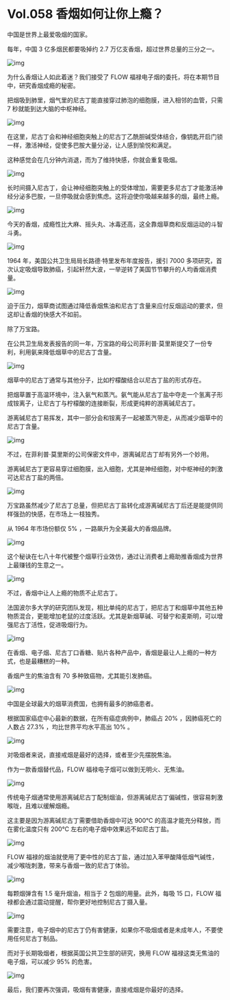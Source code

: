 # Vol.058 香烟如何让你上瘾？

中国是世界上最爱吸烟的国家。



每年，中国 3 亿多烟民都要吸掉约 2.7 万亿支香烟，超过世界总量的三分之一。



![img](https://mmbiz.qpic.cn/mmbiz_gif/U6yRaDu1NaZekzSdFph85ZvMvMvIeicFOHNd0bdpcdiaDsVk4dbMCgWMGyplpiaSpVkvyaWFQorHNMTI940Vz1Neg/640?wx_fmt=gif&tp=webp&wxfrom=5&wx_lazy=1)



为什么香烟让人如此着迷？我们接受了 FLOW 福禄电子烟的委托，将在本期节目中，研究香烟成瘾的秘密。



把烟吸到肺里，烟气里的尼古丁能直接穿过肺泡的细胞膜，进入相邻的血管，只需 7 秒就能到达大脑的中枢神经。



![img](https://mmbiz.qpic.cn/mmbiz_gif/U6yRaDu1NaZekzSdFph85ZvMvMvIeicFOFQAbFgIvP3C9ibB1ia5qYP64icf2BMI0OwrHk66ib1BUpolDgfmE5EcickQ/640?wx_fmt=gif&tp=webp&wxfrom=5&wx_lazy=1)



在这里，尼古丁会和神经细胞突触上的尼古丁乙酰胆碱受体结合，像钥匙开启门锁一样，激活神经，促使多巴胺大量分泌，让人感到愉悦和满足。



这种感觉会在几分钟内消退，而为了维持快感，你就会重复吸烟。



![img](https://mmbiz.qpic.cn/mmbiz_gif/U6yRaDu1NaZekzSdFph85ZvMvMvIeicFO6dktzaAjMe53zo6GDwibXUwjLFLs6dNT8icLKZa9ZCQQ3JOyY46J8VYw/640?wx_fmt=gif&tp=webp&wxfrom=5&wx_lazy=1)



长时间摄入尼古丁，会让神经细胞突触上的受体增加，需要更多尼古丁才能激活神经分泌多巴胺，一旦停吸就会感到焦虑。这将迫使你吸越来越多的烟，最终上瘾。



![img](https://mmbiz.qpic.cn/mmbiz_gif/U6yRaDu1NaZekzSdFph85ZvMvMvIeicFOISLPEUyebNNBhH9zvo7cYHPfkhQmianzh5Jyr2TUvmYZDA3plS1WAvA/640?wx_fmt=gif&tp=webp&wxfrom=5&wx_lazy=1)



今天的香烟，成瘾性比大麻、摇头丸、冰毒还高，这全靠烟草商和反烟运动的斗智斗勇。



![img](https://mmbiz.qpic.cn/mmbiz_png/U6yRaDu1NaZekzSdFph85ZvMvMvIeicFOnKLItCjpArkTYLSHlYxhFiaPjoriaZ76ranj16g7LavcrrTHkr67zaOQ/640?wx_fmt=png&tp=webp&wxfrom=5&wx_lazy=1&wx_co=1)



1964 年，美国公共卫生局局长路德·特里发布年度报告，援引 7000 多项研究，首次认定吸烟导致肺癌，引起轩然大波，一举逆转了美国节节攀升的人均香烟消费量。



![img](https://mmbiz.qpic.cn/mmbiz_gif/U6yRaDu1NaZekzSdFph85ZvMvMvIeicFO84Vaq2hQfzBv4rbYJsETxw9e7GrwxJ4hu1XhslvLO4eSgrSt5LboZg/640?wx_fmt=gif&tp=webp&wxfrom=5&wx_lazy=1)



迫于压力，烟草商试图通过降低香烟焦油和尼古丁含量来应付反烟运动的要求，但这却让香烟的快感大不如前。



除了万宝路。



在公共卫生局发表报告的同一年，万宝路的母公司菲利普·莫里斯提交了一份专利，利用氨来降低烟草中的尼古丁含量。



![img](https://mmbiz.qpic.cn/mmbiz_gif/U6yRaDu1NaZekzSdFph85ZvMvMvIeicFOpMaPKuMnK82vhJ82Dxiac8icDgdRoSkbC88nIbhf5W978DDb551tTuWQ/640?wx_fmt=gif&tp=webp&wxfrom=5&wx_lazy=1)



烟草中的尼古丁通常与其他分子，比如柠檬酸结合以尼古丁盐的形式存在。



把烟草置于高温环境中，注入氨气和蒸汽。氨气能从尼古丁盐中夺走一个氢离子形成铵离子，让尼古丁与柠檬酸的连接断裂，形成更纯粹的游离碱尼古丁。



游离碱尼古丁易挥发，其中一部分会和铵离子一起被蒸汽带走，从而减少烟草中的尼古丁含量。



![img](https://mmbiz.qpic.cn/mmbiz_gif/U6yRaDu1NaZekzSdFph85ZvMvMvIeicFOTrGGcdhDxKhnluTXJ5hRj3JkicqK0OxK3ZrdGcqIib7TMBd1UbPDYTUw/640?wx_fmt=gif&tp=webp&wxfrom=5&wx_lazy=1)



不过，在菲利普·莫里斯的公司保密文件中，游离碱尼古丁却有另外一个妙用。



游离碱尼古丁更容易穿过细胞膜，出入细胞，尤其是神经细胞，对中枢神经的刺激可达尼古丁盐的两倍。



![img](https://mmbiz.qpic.cn/mmbiz_gif/U6yRaDu1NaZekzSdFph85ZvMvMvIeicFOFKXll0FR9w586W1aAkwILpJial1OW3UtLeOTwNl2n2s5uNyXUFv8MvQ/640?wx_fmt=gif&tp=webp&wxfrom=5&wx_lazy=1)



万宝路虽然减少了尼古丁总量，但把尼古丁盐转化成游离碱尼古丁后还是能提供同样强劲的快感，在市场上一枝独秀。



从 1964 年市场份额仅 5% ，一路飙升为全美最大的香烟品牌。



![img](https://mmbiz.qpic.cn/mmbiz_png/U6yRaDu1NaZekzSdFph85ZvMvMvIeicFO9T1aibXkkvptRGDURfREtm6Fbp1XvknShxoQ7DiaxGm7EtlcQNegZADA/640?wx_fmt=png&tp=webp&wxfrom=5&wx_lazy=1&wx_co=1)



这个秘诀在七八十年代被整个烟草行业效仿，通过让消费者上瘾助推香烟成为世界上最赚钱的生意之一。



![img](https://mmbiz.qpic.cn/mmbiz_gif/U6yRaDu1NaZekzSdFph85ZvMvMvIeicFO8CXrbW9BlM0Iyicep1Pb5e96y0nz9jmibbE2TUZ3EsFRibxpyAxhib4XtA/640?wx_fmt=gif&tp=webp&wxfrom=5&wx_lazy=1)



不过，香烟中让人上瘾的物质不止尼古丁。



法国波尔多大学的研究团队发现，相比单纯的尼古丁，把尼古丁和烟草中其他五种物质混合，更能增加老鼠的过度活跃。尤其是新烟草碱、可替宁和麦斯明，可以增强尼古丁活性，促进吸烟行为。



![img](https://mmbiz.qpic.cn/mmbiz_gif/U6yRaDu1NaZekzSdFph85ZvMvMvIeicFOGQ4Zy0fBRCpHwialoLibvYdbJaKFAY0tvSdl3jnZXdEx4U9Q6OAPoRUQ/640?wx_fmt=gif&tp=webp&wxfrom=5&wx_lazy=1)



在香烟、电子烟、尼古丁口香糖、贴片各种产品中，香烟是最让人上瘾的一种方式，也是最糟糕的一种。



香烟产生的焦油含有 70 多种致癌物，尤其能引发肺癌。



![img](https://mmbiz.qpic.cn/mmbiz_gif/U6yRaDu1NaZekzSdFph85ZvMvMvIeicFO4xTAcs0ibkq7OzMqgpuYRkT4hvJANicPgvMX3OKdwEa2ibhMib8KH9rCEQ/640?wx_fmt=gif&tp=webp&wxfrom=5&wx_lazy=1)



中国是全球最大的烟草消费国，也拥有最多的肺癌患者。



根据国家癌症中心最新的数据，在所有癌症病例中，肺癌占 20% ，因肺癌死亡的人数占 27.3% ，均比世界平均水平高出 10% 。



![img](https://mmbiz.qpic.cn/mmbiz_gif/U6yRaDu1NaZekzSdFph85ZvMvMvIeicFOQSc59xXN1pFz4ILQHvMQ6AibWXksKNhAiaUNQMD75msV2tk6AqOGHNfw/640?wx_fmt=gif&tp=webp&wxfrom=5&wx_lazy=1)



对吸烟者来说，直接戒烟是最好的选择，或者至少先摆脱焦油。





作为一款香烟替代品，FLOW 福禄电子烟可以做到无明火、无焦油。



![img](https://mmbiz.qpic.cn/mmbiz_png/U6yRaDu1NaZekzSdFph85ZvMvMvIeicFOY4wAPVo8ZMmRDazDNZcTKjI3wlrA5P0vpeYeeMaAXM04LGGAeaAAXw/640?wx_fmt=png&tp=webp&wxfrom=5&wx_lazy=1&wx_co=1)



传统电子烟通常使用游离碱尼古丁配制烟油，但游离碱尼古丁偏碱性，很容易刺激喉咙，且难以缓解烟瘾。



这主要是因为游离碱尼古丁需要借助香烟中可达 900℃ 的高温才能充分释放，而在雾化温度只有 200℃ 左右的电子烟中效果远不如尼古丁盐。



![img](https://mmbiz.qpic.cn/mmbiz_gif/U6yRaDu1NaZekzSdFph85ZvMvMvIeicFO5y3CVfwb7ia5UaLmuLYojnnEibEvlwIUrOaJsKUIQxe2XyeJsZqJdArA/640?wx_fmt=gif&tp=webp&wxfrom=5&wx_lazy=1)



FLOW 福禄的烟油就使用了更中性的尼古丁盐，通过加入苯甲酸降低烟气碱性，减少喉咙刺激，带来与香烟一致的尼古丁体验。



![img](https://mmbiz.qpic.cn/mmbiz_gif/U6yRaDu1NaZekzSdFph85ZvMvMvIeicFOGK6LFLMPOCSLy0AMQeIWywjypKfEJkkzFZic2U8Fn7CUq2bnEgVep9A/640?wx_fmt=gif&tp=webp&wxfrom=5&wx_lazy=1)



每颗烟弹含有 1.5 毫升烟油，相当于 2 包烟的用量。此外，每吸 15 口，FLOW 福禄都会通过震动提醒，帮你更好地控制尼古丁摄入量。



![img](https://mmbiz.qpic.cn/mmbiz_gif/U6yRaDu1NaZekzSdFph85ZvMvMvIeicFO48vrs0icf8y3SpEgx7t4dCA5mUPwRKTAXPdzx5Yk2N9VHatPGtEwTOg/640?wx_fmt=gif&tp=webp&wxfrom=5&wx_lazy=1)



需要注意，电子烟中的尼古丁仍有害健康，如果你不吸烟或者是未成年人，不要使用任何尼古丁制品。



而对于长期吸烟者，根据英国公共卫生部的研究，换用 FLOW 福禄这类无焦油的电子烟，可以减少 95% 的危害。



![img](https://mmbiz.qpic.cn/mmbiz_gif/U6yRaDu1NaZekzSdFph85ZvMvMvIeicFOIre2QEg4SuSGzUX2y3HCIVibRlUHPqvaG0GqCoR7uD7hqRibJXdDPObQ/640?wx_fmt=gif&tp=webp&wxfrom=5&wx_lazy=1)



最后，我们要再次强调，吸烟有害健康，直接戒烟是你最好的选择。